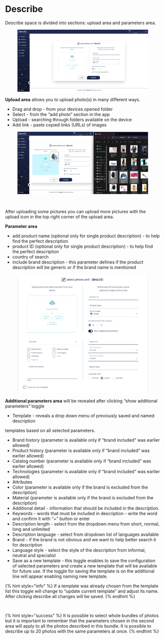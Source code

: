 # Describe

Describe space is divided into sections: upload area and parameters area.

<figure><img src="../.gitbook/assets/image-20240726-103340.png" alt=""><figcaption></figcaption></figure>



**Upload area** allows you to upload photo(s) in many different ways.&#x20;

* Drag and drop - from your devices opened folder
* Select - from the “add photo” section in the app
* Upload - searching through folders available on the device
* Add link - paste copied links (URLs) of images

<figure><img src="../.gitbook/assets/image-20240726-110820.png" alt=""><figcaption></figcaption></figure>



<figure><img src="https://lh7-us.googleusercontent.com/docsz/AD_4nXfRauiWtowlwl2bv7mVP7W_E-PBRF4LGNpr_wmIgJlCRI5W7CjrsUAx4FHsr9oRmtITp_5-MYnA7ot6WqcJ-f3WjvmnOpsofGSDZUPCpCxlh4ZIFEL-7o3lQRZmAxWVCdxSPY1MNQwoSYAw48J3LcIDmks?key=zk1bjl61d1IQ7xZINS9EYQ" alt=""><figcaption></figcaption></figure>

After uploading some pictures you can upload more pictures with the upload icon in the top right corner of the upload area.

&#x20;

**Parameter area**

* add product name (optional only for single product description) - to help find the perfect description
* product ID (optional only for single product description) - to help find the perfect description
* country of search&#x20;
* include brand description - this parameter defines if the product description will be generic or if the brand name is mentioned

<figure><img src="../.gitbook/assets/image-20240726-110946.png" alt=""><figcaption></figcaption></figure>

&#x20;

**Additional parameters area** will be revealed after clicking “show additional parameters” toggle

* Template - reveals a drop down menu of previously saved and named description&#x20;

templates based on all selected parameters.

* Brand history (parameter is available only if “brand included” was earlier allowed)
* Product history (parameter is available only if “brand included” was earlier allowed)
* Catalog number (parameter is available only if “brand included” was earlier allowed)
* Technologies (parameter is available only if “brand included” was earlier allowed)
* Attributes
* Color (parameter is available only if the brand is excluded from the description)
* Material (parameter is available only if the brand is excluded from the description)
* Additional detail - information that should be included in the description.
* Keywords - words that must be included in description - write the word and confirm it with “+” button or enter
* Description length - select from the dropdown menu from short, normal, long and unlimited
* Description language - select from dropdown list of languages available
* Brand - if the brand is not obvious and we want to help better search it for description
* Language style - select the style of the description from informal, neutral and specialist
* Save as a new template - this toggle enables to save the configuration of selected parameters and create a new template that will be available for future use. If the toggle for saving the template is on the additional line will appear enabling naming new template.&#x20;

{% hint style="info" %}
If a template was already chosen from the template list this toggle will change to “update current template” and adjust its name. After clicking describe all changes will be saved.
{% endhint %}

<figure><img src="https://lh7-us.googleusercontent.com/docsz/AD_4nXeErmP_RqATnShXeJfPG8qic8nkcdnRUcZQryqx0kmle56wLNDWm5xUWZFFUnT8PwXt9OYKZc67ybB5lVNiNByZdsd5bZArUx4P0KF2FhFAQ5aYgwJ9MGdW66OIpk1QJHSRkNi2j_JBQZVQSi94QIQH9Qhw?key=zk1bjl61d1IQ7xZINS9EYQ" alt=""><figcaption></figcaption></figure>

{% hint style="success" %}
It is possible to select whole bundles of photos but it is important to remember that the parameters chosen in the second area will apply to all the photos described in this bundle. It is possible to describe up to 20 photos with the same parameters at once.
{% endhint %}
